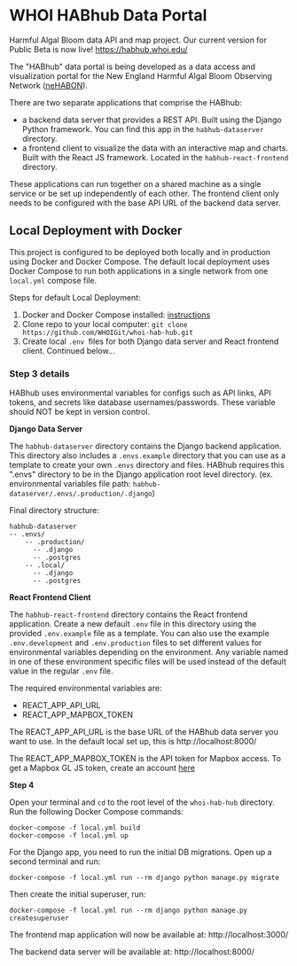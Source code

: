 # WHOI HABhub Data Portal

Harmful Algal Bloom data API and map project. Our current version for Public Beta is now live! https://habhub.whoi.edu/

The "HABhub" data portal is being developed as a data access and visualization portal for the New England Harmful Algal Bloom Observing Network ([neHABON](https://northeasthab.whoi.edu/bloom-monitoring/habon-ne/)).

There are two separate applications that comprise the HABhub:
- a backend data server that provides a REST API. Built using the Django Python framework. You can find this app in the `habhub-dataserver` directory.
- a frontend client to visualize the data with an interactive map and charts. Built with the React JS framework. Located in the `habhub-react-frontend` directory.

These applications can run together on a shared machine as a single service or be set up independently of each other. The frontend client only needs to be configured with the base API URL of the backend data server.

## Local Deployment with Docker

This project is configured to be deployed both locally and in production using Docker and Docker Compose. The default local deployment uses Docker Compose to run both applications in a single network from one `local.yml` compose file. 

Steps for default Local Deployment:

1. Docker and Docker Compose installed: [instructions](https://docs.docker.com/compose/install)
2. Clone repo to your local computer:  `git clone https://github.com/WHOIGit/whoi-hab-hub.git`
3. Create local `.env `files for both Django data server and React frontend client. Continued below...

### Step 3 details

HABhub uses environmental variables for configs such as API links, API tokens, and secrets like database usernames/passwords.
These variable should NOT be kept in version control. 

**Django Data Server**

The `habhub-dataserver` directory contains the Django backend application. This directory also includes a ``.envs.example`` directory that you can use as
a template to create your own ``.envs`` directory and files. HABhub requires this ".envs" directory to be in the Django application root level directory. (ex. environmental variables file path: `habhub-dataserver/.envs/.production/.django`)

Final directory structure:

```
habhub-dataserver
-- .envs/
    -- .production/
      -- .django 
      -- .postgres
    -- .local/
      -- .django
      -- .postgres
```
**React Frontend Client**

The `habhub-react-frontend` directory contains the React frontend application. Create a new default `.env` file in this directory using the provided `.env.example` file as a template. You can also use the example `.env.development` and `.env.production` files to set different values for environmental variables depending on the environment. Any variable named in one of these environment specific files will be used instead of the default value in the regular `.env` file.

The required environmental variables are:
- REACT_APP_API_URL
- REACT_APP_MAPBOX_TOKEN

The REACT_APP_API_URL is the base URL of the HABhub data server you want to use. In the default local set up, this is http://localhost:8000/

The REACT_APP_MAPBOX_TOKEN is the API token for Mapbox access. To get a Mapbox GL JS token, create an account [here](https://account.mapbox.com/auth/signup/)

**Step 4**

Open your terminal and `cd` to the root level of the `whoi-hab-hub` directory. Run the following Docker Compose commands:
```
docker-compose -f local.yml build
docker-compose -f local.yml up
```
For the Django app, you need to run the initial DB migrations. Open up a second terminal and run:

```
docker-compose -f local.yml run --rm django python manage.py migrate
```
Then create the initial superuser, run:

```
docker-compose -f local.yml run --rm django python manage.py createsuperuser
```

The frontend map application will now be available at: http://localhost:3000/

The backend data server will be available at: http://localhost:8000/